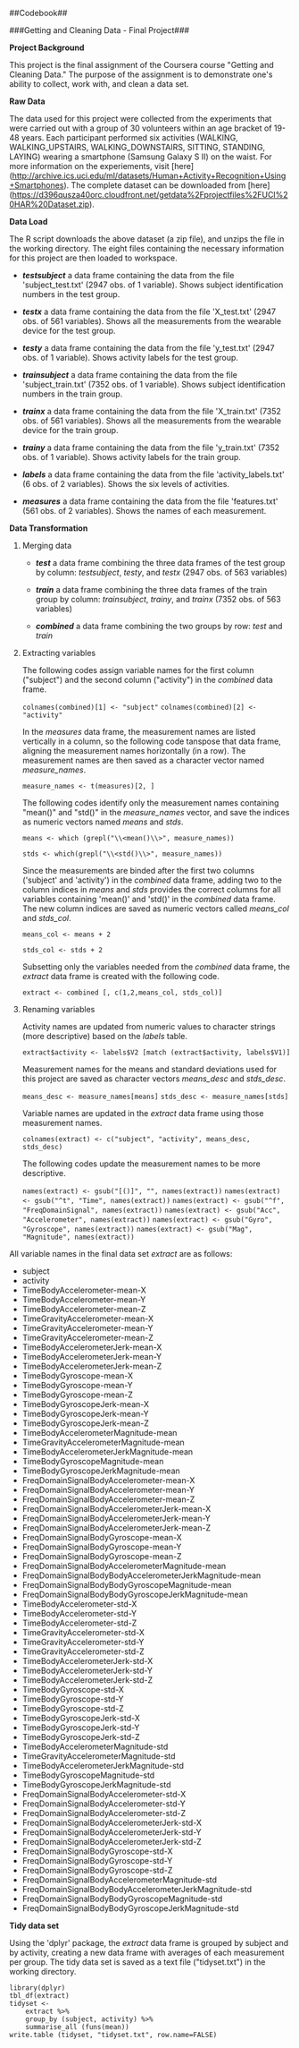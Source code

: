 ##Codebook##

###Getting and Cleaning Data - Final Project###



**Project Background**

This project is the final assignment of the Coursera course "Getting and Cleaning Data." The purpose of the assignment is to demonstrate one's ability to collect, work with, and clean a data set. 


**Raw Data**

The data used for this project were collected from the experiments that were carried out with a group of 30 volunteers within an age bracket of 19-48 years. Each participant performed six activities (WALKING, WALKING_UPSTAIRS, WALKING_DOWNSTAIRS, SITTING, STANDING, LAYING) wearing a smartphone (Samsung Galaxy S II) on the waist. For more information on the experiements, visit [here] (http://archive.ics.uci.edu/ml/datasets/Human+Activity+Recognition+Using+Smartphones).
The complete dataset can be downloaded from [here] (https://d396qusza40orc.cloudfront.net/getdata%2Fprojectfiles%2FUCI%20HAR%20Dataset.zip).

**Data Load**

The R script downloads the above dataset (a zip file), and unzips the file in the working directory. The eight files containing the necessary information for this project are then loaded to workspace. 

- ***testsubject*** a data frame containing the data from the file 'subject_test.txt' (2947 obs. of 1 variable). Shows subject identification numbers in the test group.

- ***testx*** a data frame containing the data from the file 'X_test.txt' (2947 obs. of 561 variables). Shows all the measurements from the wearable device for the test group.

- ***testy*** a data frame containing the data from the file 'y_test.txt' (2947 obs. of 1 variable). Shows activity labels for the test group.

- ***trainsubject*** a data frame containing the data from the file 'subject_train.txt' (7352 obs. of 1 variable). Shows subject identification numbers in the train group.

- ***trainx*** a data frame containing the data from the file 'X_train.txt' (7352 obs. of 561 variables). Shows all the measurements from the wearable device for the train group.

- ***trainy*** a data frame containing the data from the file 'y_train.txt' (7352 obs. of 1 variable). Shows activity labels for the train group.

- ***labels*** a data frame containing the data from the file 'activity_labels.txt' (6 obs. of 2 variables). Shows the six levels of activities.

- ***measures*** a data frame containing the data from the file 'features.txt' (561 obs. of 2 variables). Shows the names of each measurement.


**Data Transformation** 

1. Merging data

	- ***test*** a data frame combining the three data frames of the test group by column: *testsubject*, *testy*, and *testx* (2947 obs. of 563 variables)

	- ***train*** a data frame combining the three data frames of the train group by column: *trainsubject*, *trainy*, and *trainx* (7352 obs. of 563 variables)

	- ***combined*** a data frame combining the two groups by row: *test* and *train*


2. Extracting variables 

	The following codes assign variable names for the first column ("subject") and the second column ("activity") in the *combined* data frame.

	`colnames(combined)[1] <- "subject"`
	`colnames(combined)[2] <- "activity"`

	In the *measures* data frame, the measurement names are listed vertically in a column, so the following code tanspose that data frame, aligning the measurement names horizontally (in a row). The measurement names are then saved as a character vector named *measure_names*.

	`measure_names <- t(measures)[2, ]`

	The following codes identify only the measurement names containing "mean()" and "std()" in the *measure_names* vector, and save the indices as numeric vectors named *means* and *stds*. 

	`means <- which (grepl("\\<mean()\\>", measure_names))`
	
	`stds <- which(grepl("\\<std()\\>", measure_names))`

	Since the measurements are binded after the first two columns ('subject' and 'activity') in the *combined* data frame, adding two to the column indices in *means* and *stds* provides the correct columns for all variables containing 'mean()' and 'std()' in the *combined* data frame. The new column indices are saved as numeric vectors called *means_col* and *stds_col*.

	`means_col <- means + 2` 
	
	`stds_col <- stds + 2`

	Subsetting only the variables needed from the *combined* data frame, the *extract* data frame is created with the following code.

	`extract <- combined [, c(1,2,means_col, stds_col)]`

3. Renaming variables 

	Activity names are updated from numeric values to character strings (more descriptive) based on the *labels* table.

	`extract$activity <- labels$V2 [match (extract$activity, labels$V1)]`

	Measurement names for the means and standard deviations used for this project are saved as character vectors *means_desc* and *stds_desc*.

	`means_desc <- measure_names[means]`
	`stds_desc <- measure_names[stds]`

	Variable names are updated in the *extract* data frame using those measurement names.

	`colnames(extract) <- c("subject", "activity", means_desc, stds_desc)`

	The following codes update the measurement names to be more descriptive.

	`names(extract) <- gsub("[()]", "", names(extract))`
	`names(extract) <- gsub("^t", "Time", names(extract))`
	`names(extract) <- gsub("^f", "FreqDomainSignal", names(extract))`
	`names(extract) <- gsub("Acc", "Accelerometer", names(extract))`
	`names(extract) <- gsub("Gyro", "Gyroscope", names(extract))`
	`names(extract) <- gsub("Mag", "Magnitude", names(extract))`

All variable names in the final data set *extract* are as follows: 

* subject
* activity
* TimeBodyAccelerometer-mean-X
* TimeBodyAccelerometer-mean-Y
* TimeBodyAccelerometer-mean-Z
* TimeGravityAccelerometer-mean-X
* TimeGravityAccelerometer-mean-Y
* TimeGravityAccelerometer-mean-Z
* TimeBodyAccelerometerJerk-mean-X
* TimeBodyAccelerometerJerk-mean-Y
* TimeBodyAccelerometerJerk-mean-Z
* TimeBodyGyroscope-mean-X
* TimeBodyGyroscope-mean-Y
* TimeBodyGyroscope-mean-Z
* TimeBodyGyroscopeJerk-mean-X
* TimeBodyGyroscopeJerk-mean-Y
* TimeBodyGyroscopeJerk-mean-Z
* TimeBodyAccelerometerMagnitude-mean
* TimeGravityAccelerometerMagnitude-mean
* TimeBodyAccelerometerJerkMagnitude-mean
* TimeBodyGyroscopeMagnitude-mean
* TimeBodyGyroscopeJerkMagnitude-mean
* FreqDomainSignalBodyAccelerometer-mean-X
* FreqDomainSignalBodyAccelerometer-mean-Y
* FreqDomainSignalBodyAccelerometer-mean-Z
* FreqDomainSignalBodyAccelerometerJerk-mean-X
* FreqDomainSignalBodyAccelerometerJerk-mean-Y
* FreqDomainSignalBodyAccelerometerJerk-mean-Z
* FreqDomainSignalBodyGyroscope-mean-X
* FreqDomainSignalBodyGyroscope-mean-Y
* FreqDomainSignalBodyGyroscope-mean-Z
* FreqDomainSignalBodyAccelerometerMagnitude-mean
* FreqDomainSignalBodyBodyAccelerometerJerkMagnitude-mean
* FreqDomainSignalBodyBodyGyroscopeMagnitude-mean
* FreqDomainSignalBodyBodyGyroscopeJerkMagnitude-mean
* TimeBodyAccelerometer-std-X
* TimeBodyAccelerometer-std-Y
* TimeBodyAccelerometer-std-Z
* TimeGravityAccelerometer-std-X
* TimeGravityAccelerometer-std-Y
* TimeGravityAccelerometer-std-Z
* TimeBodyAccelerometerJerk-std-X
* TimeBodyAccelerometerJerk-std-Y
* TimeBodyAccelerometerJerk-std-Z
* TimeBodyGyroscope-std-X
* TimeBodyGyroscope-std-Y
* TimeBodyGyroscope-std-Z
* TimeBodyGyroscopeJerk-std-X
* TimeBodyGyroscopeJerk-std-Y
* TimeBodyGyroscopeJerk-std-Z
* TimeBodyAccelerometerMagnitude-std
* TimeGravityAccelerometerMagnitude-std
* TimeBodyAccelerometerJerkMagnitude-std
* TimeBodyGyroscopeMagnitude-std
* TimeBodyGyroscopeJerkMagnitude-std
* FreqDomainSignalBodyAccelerometer-std-X
* FreqDomainSignalBodyAccelerometer-std-Y
* FreqDomainSignalBodyAccelerometer-std-Z
* FreqDomainSignalBodyAccelerometerJerk-std-X
* FreqDomainSignalBodyAccelerometerJerk-std-Y
* FreqDomainSignalBodyAccelerometerJerk-std-Z
* FreqDomainSignalBodyGyroscope-std-X
* FreqDomainSignalBodyGyroscope-std-Y
* FreqDomainSignalBodyGyroscope-std-Z
* FreqDomainSignalBodyAccelerometerMagnitude-std
* FreqDomainSignalBodyBodyAccelerometerJerkMagnitude-std
* FreqDomainSignalBodyBodyGyroscopeMagnitude-std
* FreqDomainSignalBodyBodyGyroscopeJerkMagnitude-std

**Tidy data set**

Using the 'dplyr' package, the *extract* data frame is grouped by subject and by activity, creating a new data frame with averages of each measurement per group. The tidy data set is saved as a text file ("tidyset.txt") in the working directory.  

	library(dplyr)
	tbl_df(extract)
	tidyset <- 
        extract %>%
        group_by (subject, activity) %>% 
        summarise_all (funs(mean))
	write.table (tidyset, "tidyset.txt", row.name=FALSE)